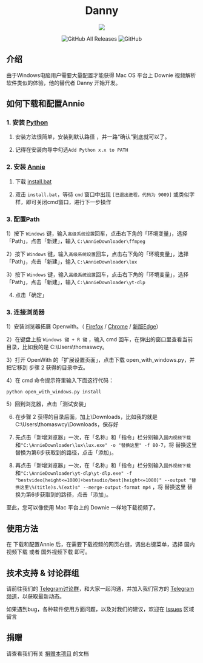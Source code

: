 <h1 align="center">Danny</h1>

<p align="center">
<img src="https://forthebadge.com/images/badges/built-with-love.svg">
<p>
<p align="center">
<img alt="GitHub All Releases" src="https://img.shields.io/github/downloads/thomaswcy/Danny/total?style=for-the-badge">
<img alt="GitHub" src="https://img.shields.io/github/license/thomaswcy/Danny?style=for-the-badge">
<p>

## 介绍

由于Windows电脑用户需要大量配置才能获得 Mac OS 平台上 Downie 视频解析软件类似的体验，他的替代者 Danny 开始开发。

## 如何下载和配置Annie

### 1. 安装 [Python](https://www.python.org/downloads/windows/) 

1) 安装方法很简单，安装到默认路径 ，并一路“确认”到底就可以了。

2) 记得在安装向导中勾选`Add Python x.x to PATH`

### 2. 安装 [Annie](https://github.com/thomaswcy/Danny/)

1) 下载 [install.bat](https://ghproxy.com/https://github.com/thomaswcy/Danny/releases/download/0.1.0/install.bat)

2) 双击 `install.bat`，等待 `cmd` 窗口中出现 `[已退出进程，代码为 9009]` 或类似字样，即可关闭cmd窗口，进行下一步操作

### 3. 配置Path

1）按下 `Windows` 键，输入`高级系统设置`回车，点击右下角的「环境变量」，选择「Path」，点击「新建」，输入 `C:\AnnieDownloader\ffmpeg`

2）按下 `Windows` 键，输入`高级系统设置`回车，点击右下角的「环境变量」，选择「Path」，点击「新建」，输入 `C:\AnnieDownloader\lux`
 
3）按下 `Windows` 键，输入`高级系统设置`回车，点击右下角的「环境变量」，选择「Path」，点击「新建」，输入 `C:\AnnieDownloader\yt-dlp`

4) 点击「确定」

### 3. 连接浏览器

1）安装浏览器拓展 Openwith。（ [Firefox](https://addons.mozilla.org/zh-CN/firefox/addon/open-with/) / [Chrome](https://chrome.google.com/webstore/detail/open-with/cogjlncmljjnjpbgppagklanlcbchlno) / [新版Edge](https://chrome.google.com/webstore/detail/open-with/cogjlncmljjnjpbgppagklanlcbchlno)）

2）在键盘上按 `Windows 键 + R 键` ，输入 cmd 回车，在弹出的窗口里查看当前目录，比如我的是 C:\Users\thomaswcy。

3）打开 OpenWith 的「扩展设置页面」，点击下载 open_with_windows.py，并把它移到 步骤 2 获得的目录中去。

4）在 cmd 命令提示符里输入下面这行代码：

```
python open_with_windows.py install
```

5）回到浏览器，点击「测试安装」
 
6) 在步骤 2 获得的目录后面，加上\Downloads，比如我的就是 C:\Users\thomaswcy\Downloads，保存好

7) 先点击「新增浏览器」一次，在「名称」和「指令」栏分别输入`国内视频下载`和`"C:\AnnieDownloader\lux\lux.exe" -o "替换这里" -f 80-7`，将 替换这里 替换为第6步获取到的路径，点击「添加」。

8) 再点击「新增浏览器」一次，在「名称」和「指令」栏分别输入`国外视频下载`和`"C:\AnnieDownloader\yt-dlp\yt-dlp.exe" -f "bestvideo[height<=1080]+bestaudio/best[height<=1080]" --output "替换这里\%(title)s.%(ext)s" --merge-output-format mp4` ，将 替换这里 替换为第6步获取到的路径，点击「添加」。

至此，您可以像使用 Mac 平台上的 Downie 一样地下载视频了。

## 使用方法

在 下载和配置Annie 后，在需要下载视频的网页右键，调出右键菜单，选择 国内视频下载 或者 国外视频下载 即可。

## 技术支持 & 讨论群组
 
请前往我们的 [Telegram讨论群](https://t.me/RubikWrtChat/)，和大家一起沟通，并加入我们官方的 [Telegram频道](https://t.me/RubikWrt/)，以获取最新动态。

如果遇到bug，各种软件使用方面问题，以及对我们的建议，欢迎在 [Issues](https://github.com/thomaswcy/Danny/issues) 区域留言 
 
## 捐赠
请查看我们有关 [捐赠本项目](https://github.com/thomaswcy/Danny/blob/main/FUNDING.md) 的文档
